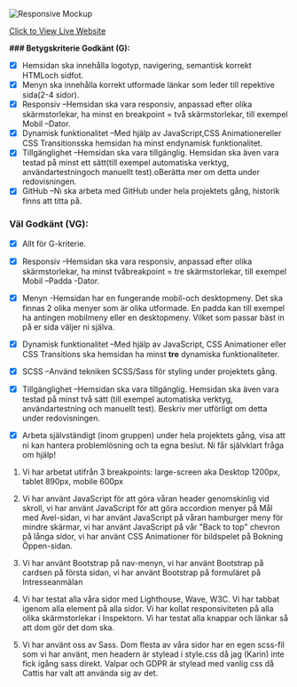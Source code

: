 ![Responsive Mockup](https://github.com/Krnsand/projekt-2/blob/main/images/readme-hero.png)

[Click to View Live Website](https://krnsand.github.io/projekt-2/)



**### Betygskriterie Godkänt (G):**
- [x] Hemsidan ska innehålla logotyp, navigering, semantisk korrekt HTMLoch sidfot. 
- [x] Menyn ska innehålla korrekt utformade länkar som leder till repektive sida(2-4 sidor).
- [x] Responsiv –Hemsidan ska vara responsiv, anpassad efter olika skärmstorlekar, ha minst en breakpoint = två skärmstorlekar, till exempel Mobil –Dator.
- [x] Dynamisk funktionalitet –Med hjälp av JavaScript,CSS Animationereller CSS Transitionsska hemsidan ha minst endynamisk funktionalitet.
- [x] Tillgänglighet –Hemsidan ska vara tillgänglig. Hemsidan ska även vara testad på minst ett sätt(till exempel automatiska verktyg, användartestningoch manuellt test).oBerätta mer om detta under redovisningen.
- [x] GitHub –Ni ska arbeta med GitHub under hela projektets gång, historik finns att titta på.

### Väl Godkänt (VG):
- [x] Allt för G-kriterie. 
- [x] Responsiv –Hemsidan ska vara responsiv, anpassad efter olika skärmstorlekar, ha minst tvåbreakpoint = tre skärmstorlekar, till exempel Mobil –Padda -Dator.
- [x] Menyn -Hemsidan har en fungerande mobil-och desktopmeny. Det ska finnas 2 olika menyer som är olika utformade. En padda kan till exempel ha antingen mobilmeny eller en desktopmeny. Vilket som passar bäst in på er sida väljer ni själva.
- [x] Dynamisk funktionalitet –Med hjälp av JavaScript, CSS Animationer eller CSS Transitions ska hemsidan ha minst **tre** dynamiska funktionaliteter.
- [x] SCSS –Använd tekniken SCSS/Sass för styling under projektets gång.
- [x] Tillgänglighet –Hemsidan ska vara tillgänglig. Hemsidan ska även vara testad på minst två sätt (till exempel automatiska verktyg, användartestning och manuellt test). Beskriv mer utförligt om detta under redovisningen.
- [x] Arbeta självständigt (inom gruppen) under hela projektets gång, visa att ni kan hantera problemlösning och ta egna beslut. Ni får självklart fråga om hjälp!



1. Vi har arbetat utifrån 3 breakpoints: large-screen aka Desktop 1200px, tablet 890px, mobile 600px

2. Vi har använt JavaScript för att göra våran header genomskinlig vid skroll, vi har använt JavaScript för att göra accordion menyer på Mål med Avel-sidan, vi har använt JavaScript på våran hamburger meny för mindre skärmar, vi har använt JavaScript på vår "Back to top" chevron på långa sidor, vi har använt CSS Animationer för bildspelet på Bokning Öppen-sidan.

3. Vi har använt Bootstrap på nav-menyn, vi har använt Bootstrap på cardsen på första sidan, vi har använt Bootstrap på formuläret på Intresseanmälan

4. Vi har testat alla våra sidor med Lighthouse, Wave, W3C. Vi har tabbat igenom alla element på alla sidor. Vi har kollat responsiviteten på alla olika skärmstorlekar i Inspektorn. Vi har testat alla knappar och länkar så att dom gör det dom ska.

5. Vi har använt oss av Sass. Dom flesta av våra sidor har en egen scss-fil som vi har använt, men headern är stylead i style.css då jag (Karin) inte fick igång sass direkt. Valpar och GDPR är stylead med vanlig css då Cattis har valt att använda sig av det.